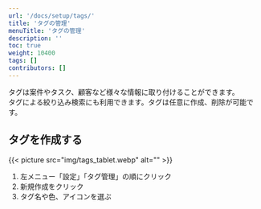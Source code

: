 ```yaml
---
url: '/docs/setup/tags/'
title: 'タグの管理'
menuTitle: 'タグの管理'
description: ''
toc: true
weight: 10400
tags: []
contributors: []
---
```


タグは案件やタスク、顧客など様々な情報に取り付けることができます。  
タグによる絞り込み検索にも利用できます。タグは任意に作成、削除が可能です。

## タグを作成する

{{< picture src="img/tags_tablet.webp" alt="" >}}

1. 左メニュー「設定」「タグ管理」の順にクリック
2. 新規作成をクリック
3. タグ名や色、アイコンを選ぶ

